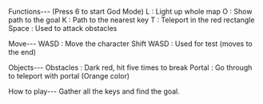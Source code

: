Functions---
(Press 6 to start God Mode)
L : Light up whole map
O : Show path to the goal
K : Path to the nearest key
T : Teleport in the red rectangle
Space : Used to attack obstacles

Move---
WASD : Move the character
Shift WASD : Used for test (moves to the end)

Objects---
Obstacles : Dark red, hit five times to break
Portal : Go through to teleport with portal (Orange color)

How to play---
Gather all the keys and find the goal.

